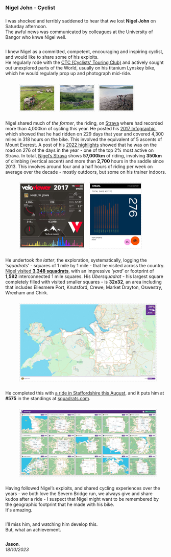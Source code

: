 ### Nigel John - Cyclist

<style>
    img {margin:4px; padding:2px; border:1px dashed #e0e0e0}
    p {padding-top:0.5em; padding-bottom:0.5em}
    h1 a {display:none}
    .footer {color:rgba(0,0,0,0) !important; font-size:0px}
    .footer a {color:rgba(0,0,0,0) !important; font-size:0px}
    .footer #text {display:none !important; font-size:0px}
    .footer a {display:none !important; font-size:0px}
</style>

I was shocked and terribly saddened to hear that we lost **Nigel John** on Saturday afternoon.<br/>
The awful news was communicated by colleagues at the University of Bangor who knwe Nigel well.

I knew Nigel as a committed, competent, encouraging and inspiring cyclist, and would like to share some of his exploits.<br/>
He regularly rode with the [CTC (Cyclists' Touring Club)](https://www.cyclinguk.org/) and actively sought out unexplored parts of the World, usually on his titanium Lynskey bike, which he would regularly prop up and photograph mid-ride.

<div width="90%" style="padding-left:8%; padding-right:8%; align:center">
<a href="./img/nigelJohn.lynskey.02.jpg"><img width="25%" src="./img/nigelJohn.lynskey.02.jpg"/></a>
<a href="./img/nigelJohn.lynskey.01.jpg"><img width="25%" src="./img/nigelJohn.lynskey.01.jpg"/></a>
<a href="./img/nigelJohn.lynskey.03.jpg"><img width="25%" src="./img/nigelJohn.lynskey.03.jpg"/></a>
</div>

Nigel shared much of _the former_, the riding, on [Strava](https://www.strava.com/athletes/2710835/) where had recorded more than 4,000km of cycling this year. He posted his [2017 Infographic](https://www.strava.com/athletes/2710835/posts/1057442), which showed that he had ridden on 229 days that year and covered 4,300 miles in 318 hours on the bike. This involved the equivalent of 5 ascents of Mount Everest. A post of his [2022 highlights](https://www.strava.com/athletes/2710835/posts/23031166) showed that he was on the road on 276 of the days in the year - one of the top 2% most active on Strava. In total, [Nigel’s Strava](https://www.strava.com/athletes/2710835) shows **57,000km** of riding, involving **350km** of climbing (vertical ascent) and more than **2,700** hours in the saddle since 2013. This involves around four and a half hours of riding per week on average over the decade - mostly outdoors, but some on his trainer indoors.

<div width="90%" style="padding-left:8%; padding-right:8%; align:center">
<a href="./img/nigelJohn.infoGraphic2017.2048x2048.jpg"><img height="200" src="./img/nigelJohn.infoGraphic2017.900.jpg"/></a>
<a href="./img/nigelJohn.highlights2022.2048x2048.jpg"><img height="200" src="./img/nigelJohn.highlights2022.900.jpg"/></a>
</div>

He undertook _the latter_, the exploration, systematically, logging the ‘_squadrats_’ - squares of 1 mile by 1 mile - that he visited across the country. [Nigel visited **3,348 squadrats**](https://squadrats.com/map/awbf6rDqhgeIeNGBatbCJkk9TEz2), with an impressive ‘_yard_’ or footprint of **1,592** interconnected 1 mile squares. His _Übersquadrat_ - his largest square completely filled with visited smaller squares - is **32x32**, an area including that includes Ellesmere Port, Knutsford, Crewe, Market Drayton, Oswestry, Wrexham and Chirk.

<div width="80%" style="padding-left:8%; padding-right:8%;  align:center"><a href="./img/squadrats.nigelJohn.uberSquadrat.v2.jpg"><img src="./img/squadrats.nigelJohn.uberSquadrat.v2.1200.jpg"/></a></div>

He completed this with [a ride in Staffordshire this August](https://www.strava.com/activities/9666488445), and it puts him at **#575** in the standings at [squadrats.com](https://squadrats.com/standings).

<div width="80%" style="padding-left:8%; padding-right:8%;  align:center"><a href="./img/squadrats.nigelJohn.standings.575.v2.jpg"><img src="./img/squadrats.nigelJohn.standings.575.v2.1200.jpg"/></a></div>

Having followed Nigel’s exploits, and shared cycling experiences over the years - we both love the Severn Bridge run, we always give and share kudos after a ride - I suspect that Nigel might want to be remembered by the geographic footprint that he made with his bike.
<br/>It's amazing.

I’ll miss him, and watching him develop this.<br/>
But, what an achievement.

**Jason**.
<br/>_18/10/2023_
